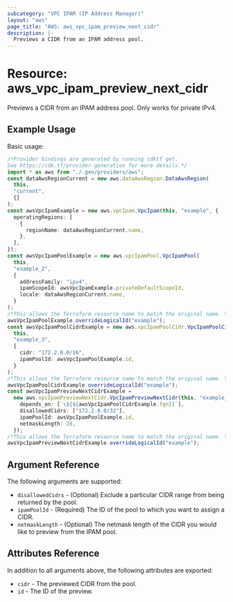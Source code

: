 ```yaml
---
subcategory: "VPC IPAM (IP Address Manager)"
layout: "aws"
page_title: "AWS: aws_vpc_ipam_preview_next_cidr"
description: |-
  Previews a CIDR from an IPAM address pool.
---
```


# Resource: aws\_vpc\_ipam\_preview\_next\_cidr

Previews a CIDR from an IPAM address pool. Only works for private IPv4.

## Example Usage

Basic usage:

```typescript
/*Provider bindings are generated by running cdktf get.
See https://cdk.tf/provider-generation for more details.*/
import * as aws from "./.gen/providers/aws";
const dataAwsRegionCurrent = new aws.dataAwsRegion.DataAwsRegion(
  this,
  "current",
  {}
);
const awsVpcIpamExample = new aws.vpcIpam.VpcIpam(this, "example", {
  operatingRegions: [
    {
      regionName: dataAwsRegionCurrent.name,
    },
  ],
});
const awsVpcIpamPoolExample = new aws.vpcIpamPool.VpcIpamPool(
  this,
  "example_2",
  {
    addressFamily: "ipv4",
    ipamScopeId: awsVpcIpamExample.privateDefaultScopeId,
    locale: dataAwsRegionCurrent.name,
  }
);
/*This allows the Terraform resource name to match the original name. You can remove the call if you don't need them to match.*/
awsVpcIpamPoolExample.overrideLogicalId("example");
const awsVpcIpamPoolCidrExample = new aws.vpcIpamPoolCidr.VpcIpamPoolCidr(
  this,
  "example_3",
  {
    cidr: "172.2.0.0/16",
    ipamPoolId: awsVpcIpamPoolExample.id,
  }
);
/*This allows the Terraform resource name to match the original name. You can remove the call if you don't need them to match.*/
awsVpcIpamPoolCidrExample.overrideLogicalId("example");
const awsVpcIpamPreviewNextCidrExample =
  new aws.vpcIpamPreviewNextCidr.VpcIpamPreviewNextCidr(this, "example_4", {
    depends_on: [`\${${awsVpcIpamPoolCidrExample.fqn}}`],
    disallowedCidrs: ["172.2.0.0/32"],
    ipamPoolId: awsVpcIpamPoolExample.id,
    netmaskLength: 28,
  });
/*This allows the Terraform resource name to match the original name. You can remove the call if you don't need them to match.*/
awsVpcIpamPreviewNextCidrExample.overrideLogicalId("example");

```

## Argument Reference

The following arguments are supported:

* `disallowedCidrs` - (Optional) Exclude a particular CIDR range from being returned by the pool.
* `ipamPoolId` - (Required) The ID of the pool to which you want to assign a CIDR.
* `netmaskLength` - (Optional) The netmask length of the CIDR you would like to preview from the IPAM pool.

## Attributes Reference

In addition to all arguments above, the following attributes are exported:

* `cidr` - The previewed CIDR from the pool.
* `id` - The ID of the preview.

